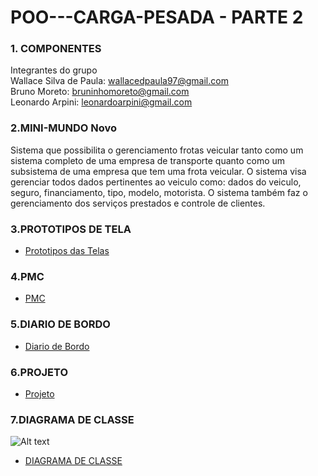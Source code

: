 # POO---CARGA-PESADA - PARTE 2


### 1. COMPONENTES<br>
Integrantes do grupo<br>
Wallace Silva de Paula: wallacedpaula97@gmail.com<br>
Bruno Moreto: bruninhomoreto@gmail.com<br>
Leonardo Arpini: leonardoarpini@gmail.com<br>


### 2.MINI-MUNDO Novo<br>

Sistema que possibilita o gerenciamento frotas veicular tanto como um sistema completo de uma empresa de transporte quanto como um subsistema de uma empresa que tem uma frota veicular. O sistema visa gerenciar todos dados pertinentes ao veiculo como: dados do veiculo, seguro, financiamento, tipo, modelo, motorista. O sistema também faz o gerenciamento dos serviços prestados e controle de clientes.

### 3.PROTOTIPOS DE TELA<br>
- [Prototipos das Telas](https://github.com/pulseirasaude/POO---CARGA-PESADA/blob/master/Prototipo.pdf)

### 4.PMC<br>
- [PMC](https://github.com/pulseirasaude/poo-cargapesada-2/blob/master/CANVAS%202.0.JPG)

### 5.DIARIO DE BORDO<br>
- [Diario de Bordo](https://docs.google.com/document/d/17N9o4YjUet3ZSjxGLvXArDWIxrIqHOPKwBhOnJtln4E/edit?usp=sharing)

### 6.PROJETO <br>
- [Projeto](https://github.com/pulseirasaude/trab01/projects/1)

### 7.DIAGRAMA DE CLASSE <br>
![Alt text](https://github.com/pulseirasaude/poo-cargapesada-2/blob/master/DIAGRAMA_CARGAPESADA%20COLORIDO.png)
- [DIAGRAMA DE CLASSE](https://github.com/pulseirasaude/poo-cargapesada-2/blob/master/DIAGRAMA_CARGAPESADA%20COLORIDO.png)
